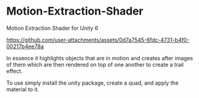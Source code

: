 # Motion-Extraction-Shader
Motion Extraction Shader for Unity 6


https://github.com/user-attachments/assets/0d7a7545-6fdc-4731-b4f0-00217b4ee78a


In essence it highlights objects that are in motion and creates after images of them which are then rendered on top of one another to create a trail effect.

To use simply install the unity package, create a quad, and apply the material to it.

